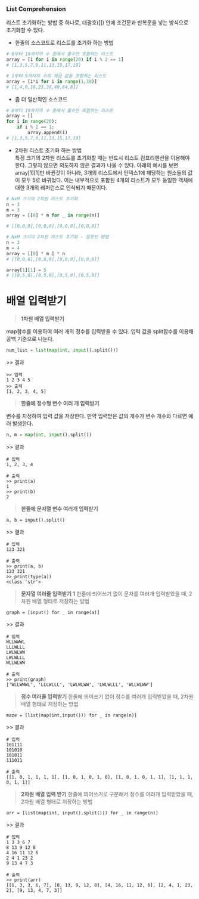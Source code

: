 ### List Comprehension

리스트 초기화하는 방법 중 하나로, 대괄호([]) 안에 조건문과 반복문을 넣는 방식으로 초기화할 수 있다.

- 한줄의 소스코드로 리스트를 초기화 하는 방법

```python
# 0부터 19까지의 수 중에서 홀수만 포함하는 리스트
array = [i for i in range(20) if i % 2 == 1]
# [1,3,5,7,9,11,13,15,17,19]

# 1부터 9까지의 수의 제곱 값을 포함하는 리스트
array = [i*i for i in range(1,10)]
# [1,4,9,16,25,36,49,64,81]
```
<!--# 1 ~ 10을 담는 리스트를 만들어봅시다.
_list = [i for i in range(10)]

# 2, 4, 6, ..., 20을 담는 리스트를 만들어봅시다.
_list = [2 * i for i in range(10)]

# 주어진 리스트를 받아 3의 배수만 담는 리스트를 만들어봅시다.
tmp = [random.randrange(1, 200) for i in range(100)]
_list = [i for i in tmp if i % 3 == 0]

# 값이 두개 들어있는 튜플을 받아 리스트를 생성하되, 튜플 내부의 값을 뒤집어서 저장하세요.
list_of_tupel = [(i, j) for i in range(100), for j in range(100, 0, -1)]
_list = [(j, i) for i, j in list_of_tuple]

# 주어진 리스트를 그대로 담되, 15가 넘어가는 값은 15로 바꿔서 저장합시다.
_list = [i if i <= 15 else 15 for i in tmp]

# 두 개의 리스트를 합치되, 가능한 모든 조합을 저장하는 리스트를 만들어봅시다.
x = [i for i in range(5)]
y = [i for i in range(5)]
_list = [(i, j) for i in x, for j in y]
특히 초보자 분들이 많이 헷갈리시는 것이 if의 쓰임새일거에요. 앞쪽에 붙는 if는 삼항 연산자의 if라고 생각하시면 되고, (즉, 값이 앞 조건을 만족하면 어떤 값, 만족하지 못하면 다른 값) 맨 끝에 붙는 if는 값을 넣을지, 뺄지 결정하는 조건이라고 생각하시면 됩니다.-->

- 좀 더 일반적인 소스코드

```python
# 0부터 19까지의 수 중에서 홀수만 포함하는 리스트
array = []
for i in range(20):
    if i % 2 == 1:
        array.append(i)
# [1,3,5,7,9,11,13,15,17,19]
```

- 2차원 리스트 초기화 하는 방법<br>
특정 크기의 2차원 리스트를 초기화할 때는 반드시 리스트 컴프리헨션을 이용해야한다. 그렇지 않으면 의도하지 않은 결과가 나올 수 있다.
  아래의 예시를 보면 array[1][1]만 바뀐것이 아니라, 3개의 리스트에서 인덱스1에 해당하는 원소들의 값이 모두 5로 바뀌었다. 이는 내부적으로 포함된
  4개의 리스트가 모두 동일한 객체에 대한 3개의 레퍼런스로 인식되기 때문이다.

```python
# NxM 크기의 2차원 리스트 초기화
n = 3
m = 3
array = [[0] * m for _ in range(n)]

# [[0,0,0],[0,0,0],[0,0,0],[0,0,0]]

# NxM 크기의 2차원 리스트 초기화 - 잘못된 방법
n = 3
m = 4
array = [[0] * m ] * n
# [[0,0,0],[0,0,0],[0,0,0],[0,0,0]]

array[1][1] = 5
# [[0,5,0],[0,5,0],[0,5,0],[0,5,0]]
```

# 배열 입력받기
> **1차원 배열 입력받기**

map함수를 이용하여 여러 개의 정수를 입력받을 수 있다. 입력 값을 split함수를 이용해 공백 기준으로 나눈다.

```python
num_list = list(map(int, input().split()))
```

\>> 결과

```
>> 입력
1 2 3 4 5
>> 출력
[1, 2, 3, 4, 5]
```

 

> **한줄에 정수형 변수 여러 개 입력받기**

변수를 지정하여 입력 값을 저장한다. 만약 입력받은 값의 개수가 변수 개수와 다르면 에러 발생한다.

```python
n, m = map(int, input().split())
```

\>> 결과

```
# 입력
1, 2, 3, 4

# 출력
>> print(a)
1
>> print(b)
2
```

 

> **한줄에 문자열 변수 여러개 입력받기**

```
a, b = input().split()
```

\>> 결과

```
# 입력
123 321

# 출력
>> print(a, b)
123 321
>> print(type(a))
<class 'str'>
```

> **문자열 여러줄 입력받기 1**
한줄에 띄어쓰기 없이 문자를 여러개 입력받았을 때, 2차원 배열 형태로 저장하는 방법
```
graph = [input() for _ in range(a)]
```

\>> 결과

```
# 입력
WLLWWWL
LLLWLLL
LWLWLWW
LWLWLLL
WLLWLWW

# 출력
>> print(graph)
['WLLWWWL', 'LLLWLLL', 'LWLWLWW', 'LWLWLLL', 'WLLWLWW']
```

> **정수 여러줄 입력받기**
한줄에 띄어쓰기 없이 정수를 여러개 입력받았을 때, 2차원 배열 형태로 저장하는 방법
```
maze = [list(map(int,input())) for _ in range(n)]
```

\>> 결과

```
# 입력
101111
101010
101011
111011

# 출력
[[1, 0, 1, 1, 1, 1], [1, 0, 1, 0, 1, 0], [1, 0, 1, 0, 1, 1], [1, 1, 1, 0, 1, 1]]
```

> **2차원 배열 입력 받기**
한줄에 띄어쓰기로 구분해서 정수를 여러개 입력받았을 때, 2차원 배열 형태로 저장하는 방법
```
arr = [list(map(int, input().split())) for _ in range(n)]
```

\>> 결과

```
# 입력
1 3 3 6 7
8 13 9 12 8
4 16 11 12 6
2 4 1 23 2
9 13 4 7 3

# 출력
>> print(arr)
[[1, 3, 3, 6, 7], [8, 13, 9, 12, 8], [4, 16, 11, 12, 6], [2, 4, 1, 23, 2], [9, 13, 4, 7, 3]]
```
